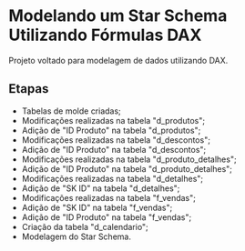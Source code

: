 # Modelando um Star Schema Utilizando Fórmulas DAX

Projeto voltado para modelagem de dados utilizando DAX.

## Etapas

- Tabelas de molde criadas;
- Modificações realizadas na tabela "d_produtos";
- Adição de "ID Produto" na tabela "d_produtos";
- Modificações realizadas na tabela "d_descontos";
- Adição de "ID Produto" na tabela "d_descontos";
- Modificações realizadas na tabela "d_produto_detalhes";
- Adição de "ID Produto" na tabela "d_produto_detalhes";
- Modificações realizadas na tabela "d_detalhes";
- Adição de "SK ID" na tabela "d_detalhes";
- Modificações realizadas na tabela "f_vendas";
- Adição de "SK ID" na tabela "f_vendas";
- Adição de "ID Produto" na tabela "f_vendas";
- Criação da tabela "d_calendario";
- Modelagem do Star Schema.
